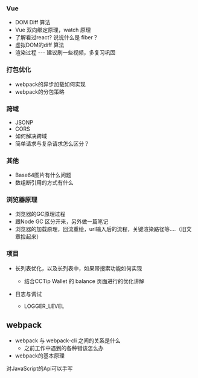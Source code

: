 ### Vue
* DOM Diff 算法
* Vue 双向绑定原理，watch 原理
* 了解看过react? 说说什么是 fiber？
* 虚拟DOM的diff 算法
* 渲染过程 --- 建议刷一些视频，多复习巩固

### 打包优化
* webpack的异步加载如何实现
* webpack的分包策略

### 跨域
* JSONP
* CORS   
* 如何解决跨域
* 简单请求与复杂请求怎么区分？

### 其他   
* Base64图片有什么问题   
* 数组断引用的方式有什么   

### 浏览器原理
* 浏览器的GC原理过程   
* 跟Node GC 区分开来，另外做一篇笔记  
* 浏览器的加载原理，回流重绘，url输入后的流程，关键渲染路径等....（旧文章捡起来）

### 项目
* 长列表优化，以及长列表中，如果带搜索功能如何实现
    * 结合CCTip Wallet 的 balance 页面进行的优化讲解
    
* 日志与调试
    * LOGGER_LEVEL

## webpack
* webpack 与 webpack-cli 之间的关系是什么
   * 之前工作中遇到的各种错该怎么办
* webpack的基本原理


对JavaScript的Api可以手写
